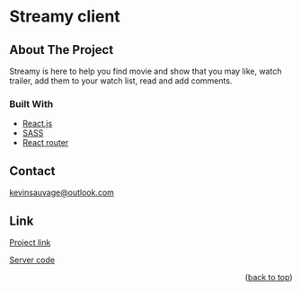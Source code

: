 <div id="top"></div>

# Streamy client

## About The Project

Streamy is here to help you find movie and show that you may like, watch trailer, add them to your watch list, read and add comments.

### Built With

- [React.js](https://reactjs.org/)
- [SASS](https://sass-lang.com/)
- [React router](https://reactrouter.com/)

<!-- CONTACT -->

## Contact

kevinsauvage@outlook.com

## Link

[Project link](https://streamy.fun/)

[Server code](https://github.com/kevinsauvage/streamy-server)

<p align="right">(<a href="#top">back to top</a>)</p>
